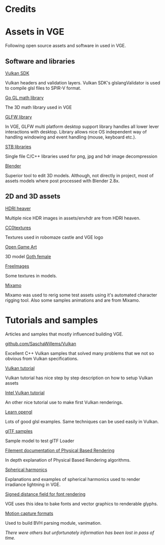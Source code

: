 # Credits

# Assets in VGE

Following open source assets and software in used in VGE. 

## Software and libraries

[Vulkan SDK](https://www.lunarg.com/vulkan-sdk/)

Vulkan headers and validation layers. Vulkan SDK's glslangValidator is used to 
compile glsl files to SPIR-V format.

[Go GL math library](https://godoc.org/github.com/go-gl/mathgl/mgl32)

The 3D math library used in VGE

[GLFW library](https://www.glfw.org/)

In VGE, GLFW multi platform desktop support library handles all lower lever interactions with desktop. 
Library allows nice OS independent way of handling windowing and event handling (mouse, keyboard etc.).


[STB libraries](https://github.com/nothings/stb)

Single file C/C++ libraries used for png, jpg and hdr image decompression

[Blender](https://www.blender.org/)

Superior tool to edit 3D models. Although, not directly in project, most of assets models where post processed with Blender 2.8x.
 

## 2D and 3D assets

[HDRI heaver](https://hdrihaven.com/)

Multiple nice HDR images in assets/envhdr are from HDRI heaven. 

[CC0textures](https://cc0textures.com/)

Textures used in robomaze castle and VGE logo

[Open Game Art](https://opengameart.org/)

3D model [Goth female](https://opengameart.org/content/goth-female-fleur-du-mal)

[FreeImages](https://www.freeimages.com/)

Some textures in models.

[Mixamo](https://www.mixamo.com/#/)

Mixamo was used to rerig some test assets using it's automated character rigging tool.
Also some samples animations and are from Mixamo.
 

# Tutorials and samples

Articles and samples that mostly influenced building VGE. 

[github.com/SaschaWillems/Vulkan](https://github.com/SaschaWillems/Vulkan)

Excellent C++ Vulkan samples that solved many problems that we not so obvious from
Vulkan specifications.

[Vulkan tutorial](https://vulkan-tutorial.com/)

Vulkan tutorial has nice step by step description on how to setup Vulkan assets 

[Intel Vulkan tutorial](https://software.intel.com/en-us/articles/api-without-secrets-introduction-to-vulkan-part-1)

An other nice tutorial use to make first Vulkan renderings.

[Learn opengl](https://learnopengl.com)

Lots of good glsl examples. Same techniques can be used easily in Vulkan. 

[glTF samples](https://github.com/KhronosGroup/glTF-Sample-Models)

Sample model to test glTF Loader

[Filement documentation of Physical Based Rendering](https://github.com/google/filament)

In depth explanation of Physical Based Rendering algorithms.

[Spherical harmonics](http://www.ppsloan.org/publications/StupidSH36.pdf)

Explanations and examples of spherical harmonics used to render irradiance lightning in VGE.

[Signed distance field for font rendering](https://steamcdn-a.akamaihd.net/apps/valve/2007/SIGGRAPH2007_AlphaTestedMagnification.pdf)

VGE uses this idea to bake fonts and vector graphics to renderable glyphs.

[Motion capture formats](http://www.dcs.shef.ac.uk/intranet/research/public/resmes/CS0111.pdf)

Used to build BVH parsing module, vanimation.


_There were others but unfortunately information has been lost in pass of time._








